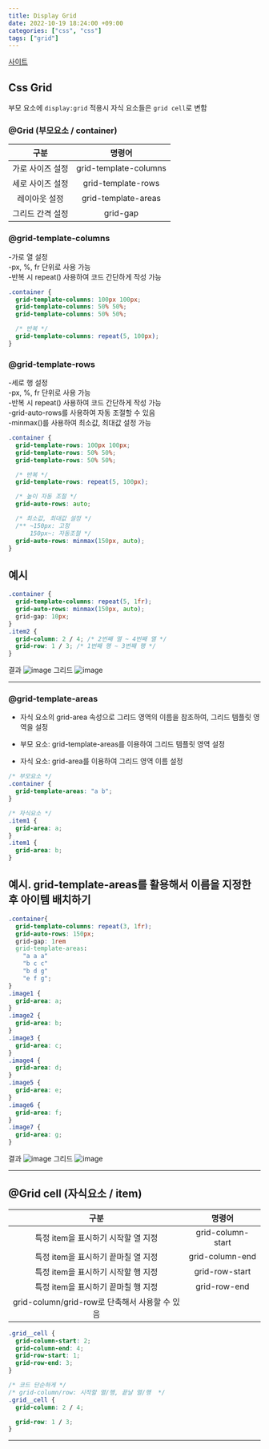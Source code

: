 ```yaml
---
title: Display Grid
date: 2022-10-19 18:24:00 +09:00
categories: ["css", "css"]
tags: ["grid"]
---
```


[사이트](https://hyemin12.github.io/css-grid/)

## Css Grid

부모 요소에 `display:grid` 적용시 자식 요소들은 `grid cell`로 변함

### @Grid (부모요소 / container)

|       구분       |        명령어         |
| :--------------: | :-------------------: |
| 가로 사이즈 설정 | grid-template-columns |
| 세로 사이즈 설정 |  grid-template-rows   |
|  레이아웃 설정   |  grid-template-areas  |
| 그리드 간격 설정 |       grid-gap        |

### @grid-template-columns

-가로 열 설정  
-px, %, fr 단위로 사용 가능  
-반복 시 repeat() 사용하여 코드 간단하게 작성 가능

```css
.container {
  grid-template-columns: 100px 100px;
  grid-template-columns: 50% 50%;
  grid-template-columns: 50% 50%;

  /* 반복 */
  grid-template-columns: repeat(5, 100px);
}
```

### @grid-template-rows

-세로 행 설정  
-px, %, fr 단위로 사용 가능  
-반복 시 repeat() 사용하여 코드 간단하게 작성 가능  
-grid-auto-rows를 사용하여 자동 조절할 수 있음  
-minmax()를 사용하여 최소값, 최대값 설정 가능

```css
.container {
  grid-template-rows: 100px 100px;
  grid-template-rows: 50% 50%;
  grid-template-rows: 50% 50%;

  /* 반복 */
  grid-template-rows: repeat(5, 100px);

  /* 높이 자동 조절 */
  grid-auto-rows: auto;

  /* 최소값, 최대값 설정 */
  /** ~150px: 고정
      150px~: 자동조절 */
  grid-auto-rows: minmax(150px, auto);
}
```

## 예시

```css
.container {
  grid-template-columns: repeat(5, 1fr);
  grid-auto-rows: minmax(150px, auto);
  grid-gap: 10px;
}
.item2 {
  grid-column: 2 / 4; /* 2번째 열 ~ 4번째 열 */
  grid-row: 1 / 3; /* 1번째 행 ~ 3번째 행 */
}
```

결과
![image](https://github.com/hyemin12/vanilla-starbucks-app/assets/66300732/79d8203f-1c5e-49cb-88cd-c5d996c2dfb6)
그리드
![image](https://github.com/hyemin12/vanilla-starbucks-app/assets/66300732/0f90fd3b-17e2-40b2-bbf0-8943b2088f0e)

---

### @grid-template-areas

- 자식 요소의 grid-area 속성으로 그리드 영역의 이름을 참조하여, 그리드 템플릿 영역을 설정

- 부모 요소: grid-template-areas를 이용하여 그리드 템플릿 영역 설정
- 자식 요소: grid-area를 이용하여 그리드 영역 이름 설정

```css
/* 부모요소 */
.container {
  grid-template-areas: "a b";
}

/* 자식요소 */
.item1 {
  grid-area: a;
}
.item1 {
  grid-area: b;
}
```

## 예시. grid-template-areas를 활용해서 이름을 지정한 후 아이템 배치하기

```css
.container{
  grid-template-columns: repeat(3, 1fr);
  grid-auto-rows: 150px;
  grid-gap: 1rem
  grid-template-areas:
    "a a a"
    "b c c"
    "b d g"
    "e f g";
}
.image1 {
  grid-area: a;
}
.image2 {
  grid-area: b;
}
.image3 {
  grid-area: c;
}
.image4 {
  grid-area: d;
}
.image5 {
  grid-area: e;
}
.image6 {
  grid-area: f;
}
.image7 {
  grid-area: g;
}
```

결과
![image](https://github.com/hyemin12/vanilla-starbucks-app/assets/66300732/24071dc9-c04f-4d13-8bc8-eecd8c61647f)
그리드
![image](https://github.com/hyemin12/vanilla-starbucks-app/assets/66300732/f51a94a0-da33-4b52-9acd-fcab8b881d25)

---

## @Grid cell (자식요소 / item)

|                      구분                      |      명령어       |
| :--------------------------------------------: | :---------------: |
|      특정 item을 표시하기 시작할 열 지정       | grid-column-start |
|      특정 item을 표시하기 끝마칠 열 지정       |  grid-column-end  |
|      특정 item을 표시하기 시작할 행 지정       |  grid-row-start   |
|      특정 item을 표시하기 끝마칠 행 지정       |   grid-row-end    |
| grid-column/grid-row로 단축해서 사용할 수 있음 |

```css
.grid__cell {
  grid-column-start: 2;
  grid-column-end: 4;
  grid-row-start: 1;
  grid-row-end: 3;
}

/* 코드 단순하게 */
/* grid-column/row: 시작할 열/행, 끝날 열/행  */
.grid__cell {
  grid-column: 2 / 4;

  grid-row: 1 / 3;
}
```

---
